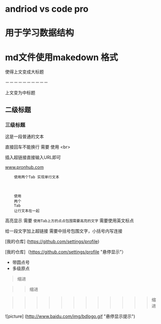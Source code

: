 # andriod vs code pro
# 用于学习数据结构

md文件使用makedown 格式
======================

使得上文变成大标题

－－－－－－－－－－

上文变为中标题

## 二级标题

### 三级标题

这是一段普通的文本 

直接回车不能换行 需要 使用 \<br> 
<br>

插入超链接直接输入URL即可<br>

www.pronhub.com

		使用两个Tab 实现单行文本

<br>

		使用
        两个
        Tab
        让行文本在一起

高亮显示 需要 `使用Tab上方的点点包围需要高亮的文字` 需要使用英文标点<br>


给一段文字加上超链接 需要中括号包围文字，小括号内写连接

[我的仓库] (https://github.com/settings/profile)

[我的仓库]（https://github.com/settings/profile "悬停显示"）

* 带圆点号
* 	多级原点

>缩进

>>缩进 

>>>>>>>>>>>>缩进


![picture]
(http://www.baidu.com/img/bdlogo.gif "悬停显示提示")



